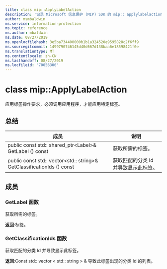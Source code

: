 ```yaml
---
title: class mip::ApplyLabelAction
description: '记录 Microsoft 信息保护 (MIP) SDK 的 mip:: applylabelaction 类。'
author: msmbaldwin
ms.service: information-protection
ms.topic: reference
ms.author: mbaldwin
ms.date: 08/27/2019
ms.openlocfilehash: 3e5ba734400000b1b1a324520e9595828c2f6ff9
ms.sourcegitcommit: 1499790746145d40d667d138baa6e18598421f0e
ms.translationtype: MT
ms.contentlocale: zh-CN
ms.lasthandoff: 08/27/2019
ms.locfileid: "70056306"
---
```

# <a name="class-mipapplylabelaction"></a>class mip::ApplyLabelAction 
应用标签操作要求，必须调用应用程序，才能应用特定标签。
  
## <a name="summary"></a>总结
 成员                        | 说明                                
--------------------------------|---------------------------------------------
public const std:: shared_ptr\<Label\>& GetLabel () const  |  获取所需的标签。
public const std:: vector\<std:: string\>& GetClassificationIds () const  |  获取匹配的分类 Id 并导致显示此标签。
  
## <a name="members"></a>成员
  
### <a name="getlabel-function"></a>GetLabel 函数
获取所需的标签。

  
**返回**:标签。
  
### <a name="getclassificationids-function"></a>GetClassificationIds 函数
获取匹配的分类 Id 并导致显示此标签。

  
**返回**:Const std:: vector < std:: string > & 导致此标签出现的分类 Id 的列表。